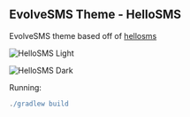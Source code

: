 ## EvolveSMS Theme - HelloSMS ##
EvolveSMS theme based off of [hellosms](http://www.greenbot.com/article/2362963/why-hello-sms-offers-best-texting-experience-on-android.html)

![HelloSMS Light](https://raw.githubusercontent.com/knightr/evolve_hellosmstheme/blob/master/promo/screenshots/Screenshot_2016-03-10-13-58-02.png)

![HelloSMS Dark](https://raw.githubusercontent.com/knightr/evolve_hellosmstheme/blob/master/promo/screenshots/Screenshot_2016-03-10-13-58-31.png)

Running:

```groovy
./gradlew build
```